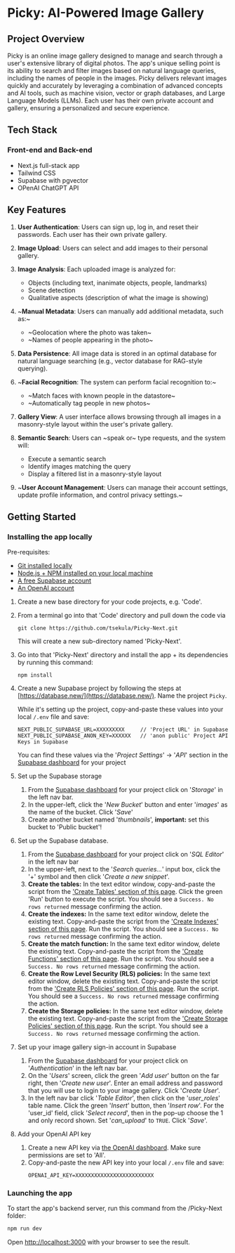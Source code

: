# Picky: AI-Powered Image Gallery

## Project Overview

Picky is an online image gallery designed to manage and search through a user's extensive library of digital photos. The app's unique selling point is its ability to search and filter images based on natural language queries, including the names of people in the images. Picky delivers relevant images quickly and accurately by leveraging a combination of advanced concepts and AI tools, such as machine vision, vector or graph databases, and Large Language Models (LLMs). Each user has their own private account and gallery, ensuring a personalized and secure experience.

## Tech Stack

### Front-end and Back-end
- Next.js full-stack app
- Tailwind CSS
- Supabase with pgvector
- OPenAI ChatGPT API

## Key Features

1. **User Authentication**: Users can sign up, log in, and reset their passwords. Each user has their own private gallery.

2. **Image Upload**: Users can select and add images to their personal gallery.

3. **Image Analysis**: Each uploaded image is analyzed for:
   - Objects (including text, inanimate objects, people, landmarks)
   - Scene detection
   - Qualitative aspects (description of what the image is showing)

4. ~**Manual Metadata**: Users can manually add additional metadata, such as:~
   - ~Geolocation where the photo was taken~
   - ~Names of people appearing in the photo~

5. **Data Persistence**: All image data is stored in an optimal database for natural language searching (e.g., vector database for RAG-style querying).

6. ~**Facial Recognition**: The system can perform facial recognition to:~
   - ~Match faces with known people in the datastore~
   - ~Automatically tag people in new photos~

7. **Gallery View**: A user interface allows browsing through all images in a masonry-style layout within the user's private gallery.

8. **Semantic Search**: Users can ~speak or~ type requests, and the system will:
   - Execute a semantic search
   - Identify images matching the query
   - Display a filtered list in a masonry-style layout

9. ~**User Account Management**: Users can manage their account settings, update profile information, and control privacy settings.~


## Getting Started

### Installing the app locally
Pre-requisites:
- [Git installed locally](https://github.com/git-guides/install-git)
- [Node.js + NPM installed on your local machine](https://docs.npmjs.com/downloading-and-installing-node-js-and-npm#using-a-node-installer-to-install-nodejs-and-npm)
- [A free Supabase account](https://supabase.com)
- [An OpenAI account](https://platform.openai.com/)

1. Create a new base directory for your code projects, e.g. 'Code'.
2. From a terminal go into that 'Code' directory and pull down the code via
   ```
   git clone https://github.com/tsekula/Picky-Next.git
   ```
   This will create a new sub-directory named 'Picky-Next'.
4. Go into that 'Picky-Next' directory and install the app + its dependencies by running this command:
   ```
   npm install
   ```
5. Create a new Supabase project by following the steps at [https://database.new/](https://database.new/). Name the project `Picky`.

   While it's setting up the project, copy-and-paste these values into your local `/.env` file and save:
   ```
   NEXT_PUBLIC_SUPABASE_URL=XXXXXXXXX     // 'Project URL' in Supabase
   NEXT_PUBLIC_SUPABASE_ANON_KEY=XXXXXX   // 'anon public' Project API Keys in Supabase
   ```
   You can find these values via the '_Project Settings_' -> '_API_' section in the [Supabase dashboard](https://supabase.com/dashboard/projects) for your project
6. Set up the Supabase storage
   1. From the [Supabase dashboard](https://supabase.com/dashboard/projects) for your project click on '_Storage_' in the left nav bar.
   2. In the upper-left, click the '_New Bucket_' button and enter '_images_' as the name of the bucket. Click '_Save_'
   3. Create another bucket named '_thumbnails_', **important:** set this bucket to 'Public bucket'!
7. Set up the Supabase database.
   1. From the [Supabase dashboard](https://supabase.com/dashboard/projects) for your project click on '_SQL Editor_' in the left nav bar
   2. In the upper-left, next to the '_Search queries..._' input box, click the '+' symbol and then click '_Create a new snippet_'.
   3. **Create the tables:** In the text editor window, copy-and-paste the script from the ['Create Tables' section of this page](https://github.com/tsekula/Picky-Next/blob/master/docs/Setup/SupabaseScripts.md#create-tables). Click the green 'Run' button to execute the script. You should see a `Success. No rows returned` message confirming the action.
   4. **Create the indexes:** In the same text editor window, delete the existing text. Copy-and-paste the script from the ['Create Indexes' section of this page](https://github.com/tsekula/Picky-Next/blob/master/docs/Setup/SupabaseScripts.md#create-indexes). Run the script. You should see a `Success. No rows returned` message confirming the action.
   5. **Create the match function:** In the same text editor window, delete the existing text. Copy-and-paste the script from the ['Create Functions' section of this page](https://github.com/tsekula/Picky-Next/blob/master/docs/Setup/SupabaseScripts.md#create-functions). Run the script. You should see a `Success. No rows returned` message confirming the action.
   6. **Create the Row Level Security (RLS) policies:** In the same text editor window, delete the existing text. Copy-and-paste the script from the ['Create RLS Policies' section of this page](https://github.com/tsekula/Picky-Next/blob/master/docs/Setup/SupabaseScripts.md#create-rls-policies). Run the script. You should see a `Success. No rows returned` message confirming the action.
   7. **Create the Storage policies:** In the same text editor window, delete the existing text. Copy-and-paste the script from the ['Create Storage Policies' section of this page](https://github.com/tsekula/Picky-Next/blob/master/docs/Setup/SupabaseScripts.md#create-storage-policies). Run the script. You should see a `Success. No rows returned` message confirming the action.
8. Set up your image gallery sign-in account in Supabase
   1. From the [Supabase dashboard](https://supabase.com/dashboard/projects) for your project click on '_Authentication_' in the left nav bar.
   2. On the '_Users_' screen, click the green '_Add user_' button on the far right, then '_Create new user_'. Enter an email address and password that you will use to login to your image gallery.  Click '_Create User_'.
   3. In the left nav bar click '_Table Editor_', then click on the '_user_roles_' table name. Click the green '_Insert_' button, then '_Insert row_'. For the 'user_id' field, click '_Select record_', then in the pop-up choose the 1 and only record shown. Set '_can_upload_' to `TRUE`. Click '_Save_'.
9. Add your OpenAI API key
   1. Create a new API key via [the OpenAI dashboard](https://platform.openai.com/api-keys). Make sure permissions are set to 'All'.
   2. Copy-and-paste the new API key into your local `/.env` file and save:
      ```
      OPENAI_API_KEY=XXXXXXXXXXXXXXXXXXXXXXXXX
      ```
### Launching the app
To start the app's backend server, run this command from the /Picky-Next folder:

```bash
npm run dev
```

Open [http://localhost:3000](http://localhost:3000) with your browser to see the result.

